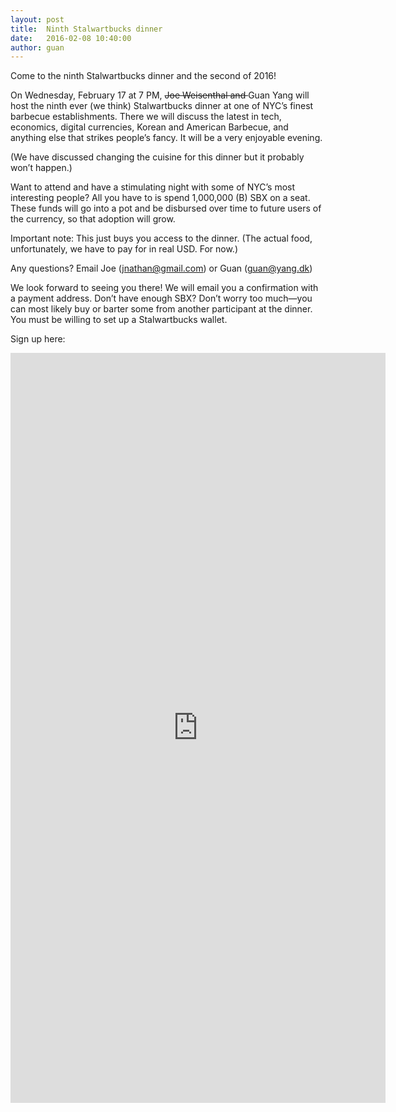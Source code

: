 ```yaml
---
layout: post
title:  Ninth Stalwartbucks dinner
date:   2016-02-08 10:40:00
author: guan
---
```


Come to the ninth Stalwartbucks dinner and the second of 2016!

On Wednesday, February 17 at 7 PM, <strike>Joe Weisenthal and </strike>Guan Yang will host the ninth ever (we think) Stalwartbucks dinner at one of NYC’s finest barbecue establishments. There we will discuss the latest in tech, economics, digital currencies, Korean and American Barbecue, and anything else that strikes people’s fancy. It will be a very enjoyable evening.

(We have discussed changing the cuisine for this dinner but it probably won’t happen.)

Want to attend and have a stimulating night with some of NYC’s most interesting people? All you have to is spend 1,000,000 (B) SBX on a seat. These funds will go into a pot and be disbursed over time to future users of the currency, so that adoption will grow.

Important note: This just buys you access to the dinner. (The actual food, unfortunately, we have to pay for in real USD. For now.)

Any questions? Email Joe (jnathan@gmail.com) or Guan (guan@yang.dk)

We look forward to seeing you there! We will email you a confirmation with a payment address. Don’t have enough SBX? Don’t worry too much—you can most likely buy or barter some from another participant at the dinner. You must be willing to set up a Stalwartbucks wallet.

Sign up here:

<iframe src="https://docs.google.com/forms/d/1qatYlBsAJhSLEF60Uyan_R0RvAUvAmnPmwQiQHVzhS8/viewform?embedded=true" width="600" height="1200" frameborder="0" marginheight="0" marginwidth="0">Loading...</iframe>
